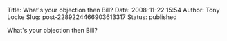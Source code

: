 Title: What's your objection then Bill?
Date: 2008-11-22 15:54
Author: Tony Locke
Slug: post-2289224466903613317
Status: published

What's your objection then Bill?
